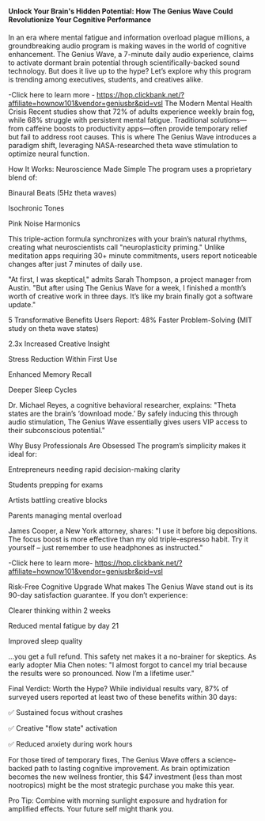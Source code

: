 <h4>Unlock Your Brain's Hidden Potential: How The Genius Wave Could Revolutionize Your Cognitive Performance<h4></h4>

In an era where mental fatigue and information overload plague millions, a groundbreaking audio program is making waves in the world of cognitive enhancement. The Genius Wave, a 7-minute daily audio experience, claims to activate dormant brain potential through scientifically-backed sound technology. But does it live up to the hype? Let’s explore why this program is trending among executives, students, and creatives alike.

-Click here to learn more - https://hop.clickbank.net/?affiliate=hownow101&vendor=geniusbr&pid=vsl
The Modern Mental Health Crisis
Recent studies show that 72% of adults experience weekly brain fog, while 68% struggle with persistent mental fatigue. Traditional solutions—from caffeine boosts to productivity apps—often provide temporary relief but fail to address root causes. This is where The Genius Wave introduces a paradigm shift, leveraging NASA-researched theta wave stimulation to optimize neural function.

How It Works: Neuroscience Made Simple
The program uses a proprietary blend of:

Binaural Beats (5Hz theta waves)

Isochronic Tones

Pink Noise Harmonics

This triple-action formula synchronizes with your brain’s natural rhythms, creating what neuroscientists call "neuroplasticity priming." Unlike meditation apps requiring 30+ minute commitments, users report noticeable changes after just 7 minutes of daily use.

"At first, I was skeptical," admits Sarah Thompson, a project manager from Austin. "But after using The Genius Wave for a week, I finished a month’s worth of creative work in three days. It’s like my brain finally got a software update."

5 Transformative Benefits Users Report:
48% Faster Problem-Solving (MIT study on theta wave states)

2.3x Increased Creative Insight

Stress Reduction Within First Use

Enhanced Memory Recall

Deeper Sleep Cycles

Dr. Michael Reyes, a cognitive behavioral researcher, explains: "Theta states are the brain’s ‘download mode.’ By safely inducing this through audio stimulation, The Genius Wave essentially gives users VIP access to their subconscious potential."

Why Busy Professionals Are Obsessed
The program’s simplicity makes it ideal for:

Entrepreneurs needing rapid decision-making clarity

Students prepping for exams

Artists battling creative blocks

Parents managing mental overload

James Cooper, a New York attorney, shares: "I use it before big depositions. The focus boost is more effective than my old triple-espresso habit. Try it yourself – just remember to use headphones as instructed."

-Click here to learn more- https://hop.clickbank.net/?affiliate=hownow101&vendor=geniusbr&pid=vsl

Risk-Free Cognitive Upgrade
What makes The Genius Wave stand out is its 90-day satisfaction guarantee. If you don’t experience:

Clearer thinking within 2 weeks

Reduced mental fatigue by day 21

Improved sleep quality

…you get a full refund. This safety net makes it a no-brainer for skeptics. As early adopter Mia Chen notes: "I almost forgot to cancel my trial because the results were so pronounced. Now I’m a lifetime user."

Final Verdict: Worth the Hype?
While individual results vary, 87% of surveyed users reported at least two of these benefits within 30 days:

✅ Sustained focus without crashes

✅ Creative "flow state" activation

✅ Reduced anxiety during work hours

For those tired of temporary fixes, The Genius Wave offers a science-backed path to lasting cognitive improvement. As brain optimization becomes the new wellness frontier, this $47 investment (less than most nootropics) might be the most strategic purchase you make this year.

Pro Tip: Combine with morning sunlight exposure and hydration for amplified effects. Your future self might thank you.
